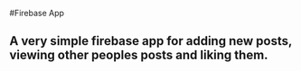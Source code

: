 #Firebase App

## A very simple firebase app for adding new posts, viewing other peoples posts and liking them.
